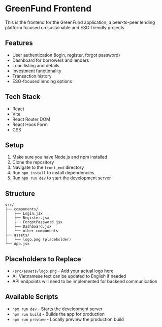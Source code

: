 # GreenFund Frontend

This is the frontend for the GreenFund application, a peer-to-peer lending platform focused on sustainable and ESG-friendly projects.

## Features

- User authentication (login, register, forgot password)
- Dashboard for borrowers and lenders
- Loan listing and details
- Investment functionality
- Transaction history
- ESG-focused lending options

## Tech Stack

- React
- Vite
- React Router DOM
- React Hook Form
- CSS

## Setup

1. Make sure you have Node.js and npm installed
2. Clone the repository
3. Navigate to the `front_end` directory
4. Run `npm install` to install dependencies
5. Run `npm run dev` to start the development server

## Structure

```
src/
├── components/
│   ├── Login.jsx
│   ├── Register.jsx
│   ├── ForgotPassword.jsx
│   ├── Dashboard.jsx
│   └── other components
├── assets/
│   └── logo.png (placeholder)
└── App.jsx
```

## Placeholders to Replace

- `/src/assets/logo.png` - Add your actual logo here
- All Vietnamese text can be updated to English if needed
- API endpoints will need to be implemented for backend communication

## Available Scripts

- `npm run dev` - Starts the development server
- `npm run build` - Builds the app for production
- `npm run preview` - Locally preview the production build